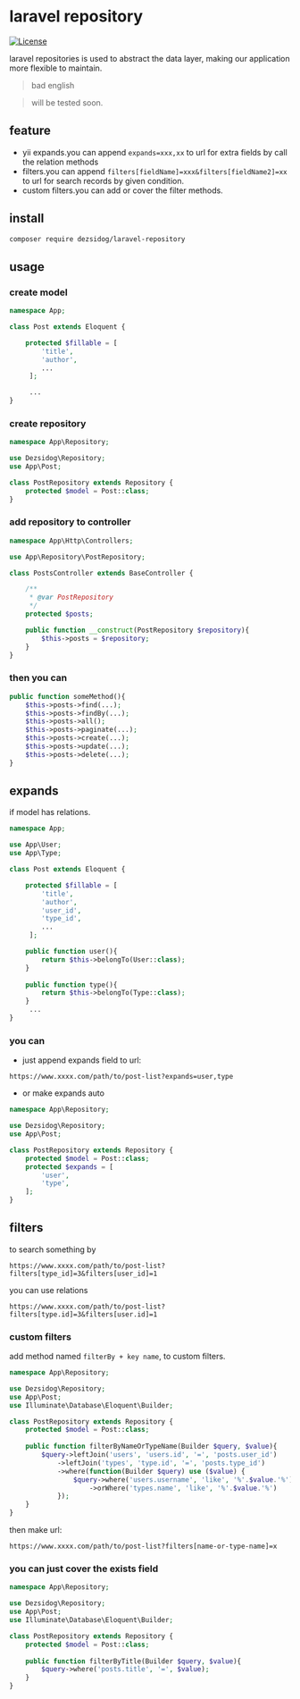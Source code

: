 # laravel repository

[![License](http://www.wtfpl.net/wp-content/uploads/2012/12/wtfpl-badge-1.png)](LICENSE)

laravel repositories is used to abstract the data layer, making our application more flexible to maintain.

> bad english

> will be tested soon.

## feature

* yii expands.you can append `expands=xxx,xx` to url for extra fields by call the relation methods
* filters.you can append `filters[fieldName]=xxx&filters[fieldName2]=xx` to url for search records by given condition.
* custom filters.you can add or cover the filter methods.

## install
```bash
composer require dezsidog/laravel-repository
```

## usage

### create model

```php
namespace App;

class Post extends Eloquent {

    protected $fillable = [
        'title',
        'author',
        ...
     ];

     ...
}
```

### create repository
```php
namespace App\Repository;

use Dezsidog\Repository;
use App\Post;

class PostRepository extends Repository {
    protected $model = Post::class;
}
```

### add repository to controller

```php
namespace App\Http\Controllers;

use App\Repository\PostRepository;

class PostsController extends BaseController {

    /**
     * @var PostRepository
     */
    protected $posts;

    public function __construct(PostRepository $repository){
        $this->posts = $repository;
    }
}
```

### then you can

```php
public function someMethod(){
    $this->posts->find(...);
    $this->posts->findBy(...);
    $this->posts->all();
    $this->posts->paginate(...);
    $this->posts->create(...);
    $this->posts->update(...);
    $this->posts->delete(...);
}
```

## expands

if model has relations.

```php
namespace App;

use App\User;
use App\Type;

class Post extends Eloquent {

    protected $fillable = [
        'title',
        'author',
        'user_id',
        'type_id',
        ...
     ];

    public function user(){
        return $this->belongTo(User::class);
    }
    
    public function type(){
        return $this->belongTo(Type::class);
    }
     ...
}
```

### you can

* just append expands field to url:

```
https://www.xxxx.com/path/to/post-list?expands=user,type
```

* or make expands auto

```php
namespace App\Repository;

use Dezsidog\Repository;
use App\Post;

class PostRepository extends Repository {
    protected $model = Post::class;
    protected $expands = [
        'user',
        'type',
    ];
}
```

## filters

to search something by
```
https://www.xxxx.com/path/to/post-list?filters[type_id]=3&filters[user_id]=1
```

you can use relations

```
https://www.xxxx.com/path/to/post-list?filters[type.id]=3&filters[user.id]=1
```

### custom filters

add method named `filterBy + key name`, to custom filters.

```php
namespace App\Repository;

use Dezsidog\Repository;
use App\Post;
use Illuminate\Database\Eloquent\Builder;

class PostRepository extends Repository {
    protected $model = Post::class;
    
    public function filterByNameOrTypeName(Builder $query, $value){
        $query->leftJoin('users', 'users.id', '=', 'posts.user_id')
            ->leftJoin('types', 'type.id', '=', 'posts.type_id')
            ->where(function(Builder $query) use ($value) {
                $query->where('users.username', 'like', '%'.$value.'%')
                    ->orWhere('types.name', 'like', '%'.$value.'%')
            });
    }
}
```

then make url:
```
https://www.xxxx.com/path/to/post-list?filters[name-or-type-name]=x
```

### you can just cover the exists field
```php
namespace App\Repository;

use Dezsidog\Repository;
use App\Post;
use Illuminate\Database\Eloquent\Builder;

class PostRepository extends Repository {
    protected $model = Post::class;
    
    public function filterByTitle(Builder $query, $value){
        $query->where('posts.title', '=', $value);
    }
}
```
